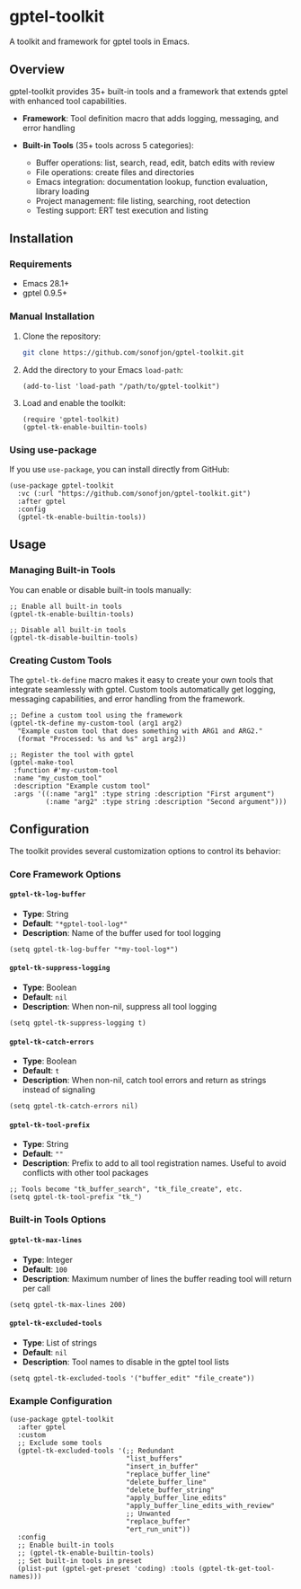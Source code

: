 # gptel-toolkit

A toolkit and framework for gptel tools in Emacs.

## Overview

gptel-toolkit provides 35+ built-in tools and a framework that extends
gptel with enhanced tool capabilities.

- **Framework**: Tool definition macro that adds logging, messaging, and
  error handling

- **Built-in Tools** (35+ tools across 5 categories):
  - Buffer operations: list, search, read, edit, batch edits with review
  - File operations: create files and directories
  - Emacs integration: documentation lookup, function evaluation, library
    loading
  - Project management: file listing, searching, root detection
  - Testing support: ERT test execution and listing

## Installation

### Requirements

- Emacs 28.1+
- gptel 0.9.5+

### Manual Installation

1. Clone the repository:
   ```bash
   git clone https://github.com/sonofjon/gptel-toolkit.git
   ```

2. Add the directory to your Emacs `load-path`:
   ```elisp
   (add-to-list 'load-path "/path/to/gptel-toolkit")
   ```

3. Load and enable the toolkit:
   ```elisp
   (require 'gptel-toolkit)
   (gptel-tk-enable-builtin-tools)
   ```

### Using use-package

If you use `use-package`, you can install directly from GitHub:

```elisp
(use-package gptel-toolkit
  :vc (:url "https://github.com/sonofjon/gptel-toolkit.git")
  :after gptel
  :config
  (gptel-tk-enable-builtin-tools))
```

## Usage

### Managing Built-in Tools

You can enable or disable built-in tools manually:

```elisp
;; Enable all built-in tools
(gptel-tk-enable-builtin-tools)

;; Disable all built-in tools
(gptel-tk-disable-builtin-tools)
```

### Creating Custom Tools

The `gptel-tk-define` macro makes it easy to create your own tools that
integrate seamlessly with gptel. Custom tools automatically get logging,
messaging capabilities, and error handling from the framework.

```elisp
;; Define a custom tool using the framework
(gptel-tk-define my-custom-tool (arg1 arg2)
  "Example custom tool that does something with ARG1 and ARG2."
  (format "Processed: %s and %s" arg1 arg2))

;; Register the tool with gptel
(gptel-make-tool
 :function #'my-custom-tool
 :name "my_custom_tool"
 :description "Example custom tool"
 :args '((:name "arg1" :type string :description "First argument")
         (:name "arg2" :type string :description "Second argument")))
```

## Configuration

The toolkit provides several customization options to control its behavior:

### Core Framework Options

#### `gptel-tk-log-buffer`
- **Type**: String
- **Default**: `"*gptel-tool-log*"`
- **Description**: Name of the buffer used for tool logging

```elisp
(setq gptel-tk-log-buffer "*my-tool-log*")
```

#### `gptel-tk-suppress-logging`
- **Type**: Boolean
- **Default**: `nil`
- **Description**: When non-nil, suppress all tool logging

```elisp
(setq gptel-tk-suppress-logging t)
```

#### `gptel-tk-catch-errors`
- **Type**: Boolean
- **Default**: `t`
- **Description**: When non-nil, catch tool errors and return as strings instead of signaling

```elisp
(setq gptel-tk-catch-errors nil)
```

#### `gptel-tk-tool-prefix`
- **Type**: String
- **Default**: `""`
- **Description**: Prefix to add to all tool registration names. Useful to avoid conflicts with other tool packages

```elisp
;; Tools become "tk_buffer_search", "tk_file_create", etc.
(setq gptel-tk-tool-prefix "tk_")
```

### Built-in Tools Options

#### `gptel-tk-max-lines`
- **Type**: Integer
- **Default**: `100`
- **Description**: Maximum number of lines the buffer reading tool will
  return per call

```elisp
(setq gptel-tk-max-lines 200)
```

#### `gptel-tk-excluded-tools`
- **Type**: List of strings
- **Default**: `nil`
- **Description**: Tool names to disable in the gptel tool lists

```elisp
(setq gptel-tk-excluded-tools '("buffer_edit" "file_create"))
```

### Example Configuration

```elisp
(use-package gptel-toolkit
  :after gptel
  :custom
  ;; Exclude some tools
  (gptel-tk-excluded-tools '(;; Redundant
                             "list_buffers"
                             "insert_in_buffer"
                             "replace_buffer_line"
                             "delete_buffer_line"
                             "delete_buffer_string"
                             "apply_buffer_line_edits"
                             "apply_buffer_line_edits_with_review"
                             ;; Unwanted
                             "replace_buffer"
                             "ert_run_unit"))
  :config
  ;; Enable built-in tools
  ;; (gptel-tk-enable-builtin-tools)
  ;; Set built-in tools in preset
  (plist-put (gptel-get-preset 'coding) :tools (gptel-tk-get-tool-names)))
```
